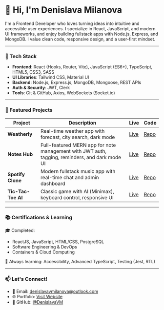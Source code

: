 # 👋 Hi, I'm Denislava Milanova

I'm a Frontend Developer who loves turning ideas into intuitive and accessible user experiences. I specialize in React, JavaScript, and modern UI frameworks, and enjoy building fullstack apps with Node.js, Express, and MongoDB. I value clean code, responsive design, and a user-first mindset.

---

### 🔧 Tech Stack
- **Frontend**: React (Hooks, Router, Vite), JavaScript (ES6+), TypeScript, HTML5, CSS3, SASS
- **UI Libraries**: Tailwind CSS, Material UI
- **Backend**: Node.js, Express.js, MongoDB, Mongoose, REST APIs
- **Auth & Security**: JWT, Clerk
- **Tools**: Git & GitHub, Axios, WebSockets (Socket.io)

---

### 🚀 Featured Projects

| Project | Description | Live | Code |
|--------|-------------|------|------|
| **Weatherly** | Real-time weather app with forecast, city search, dark mode | [Live](https://weatherly-tau-three.vercel.app/) | [Repo](https://github.com/DenislavaVM/weatherly) |
| **Notes Hub** | Full-featured MERN app for note management with JWT auth, tagging, reminders, and dark mode UI | [Live](https://notes-hub-mern.vercel.app/) | [Repo](https://github.com/DenislavaVM/NotesHub-MERN) |
| **Spotify Clone** | Modern fullstack music app with real-time chat and admin dashboard | [Live](https://spotify-clone-orcin-psi.vercel.app/) | [Repo](https://github.com/DenislavaVM/spotify-clone) |
| **Tic-Tac-Toe AI** | Classic game with AI (Minimax), keyboard control, responsive UI | [Live](https://denislavavm.github.io/TicTacToe/) | [Repo](https://github.com/DenislavaVM/TicTacToe) |

---

### 📚 Certifications & Learning

🎓 Completed:
- ReactJS, JavaScript, HTML/CSS, PostgreSQL
- Software Engineering & DevOps
- Containers & Cloud Computing

🧠 Always learning: Accessibility, Advanced TypeScript, Testing (Jest, RTL)

---

### 📫 Let's Connect!

- 📧 Email: [denislavavmilanova@outlook.com](mailto:denislavavmilanova@outlook.com)
- 🌐 Portfolio: [Visit Website](https://denislavavm.github.io/)
- 🐙 GitHub: [@DenislavaVM](https://github.com/DenislavaVM)
